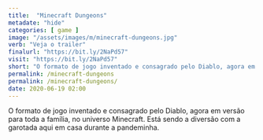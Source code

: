 ```yaml
---
title:  "Minecraft Dungeons"
metadate: "hide"
categories: [ game ]
image: "/assets/images/m/minecraft-dungeons.jpg"
verb: "Veja o trailer"
finalurl: "https://bit.ly/2NaPd57"
visit: "https://bit.ly/2NaPd57"
short: "O formato de jogo inventado e consagrado pelo Diablo, agora em versão para toda a família, no universo Minecraft. Está sendo a diversão com a garotada aqui em casa durante a pandeminha."
permalink: /minecraft-dungeons
permalink: /minecraft-dungeons/
date: 2020-06-19 02:00
---
```

O formato de jogo inventado e consagrado pelo Diablo, agora em versão para toda a família, no universo Minecraft. Está sendo a diversão com a garotada aqui em casa durante a pandeminha.